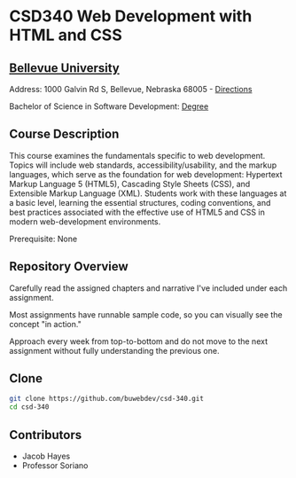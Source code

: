 # CSD340 Web Development with HTML and CSS
## [Bellevue University](http://bellevue.edu "Bellevue University is a private, non-profit university located in Bellevue, Nebraska, United States.")

Address: 1000 Galvin Rd S, Bellevue, Nebraska 68005 - [Directions](https://www.google.com/maps/dir/''/Bellevue+University/@41.1509562,-95.9896355,12z/data=!4m8!4m7!1m0!1m5!1m1!1s0x8793886a86ca807f:0x838e857240d175eb!2m2!1d-95.9195956!2d41.1509774 "Google maps")

Bachelor of Science in Software Development: [Degree](https://www.bellevue.edu/degrees/bachelor/software-development-bs/ "Designed by developers for developers.")

## Course Description

This course examines the fundamentals specific to web development. Topics will include web standards, accessibility/usability, and the markup languages, which serve as the foundation for web development: Hypertext Markup Language 5 (HTML5), Cascading Style Sheets (CSS), and Extensible Markup Language (XML). 
Students work with these languages at a basic level, learning the essential structures, coding conventions, and best practices associated with the effective use of HTML5 and CSS in modern web-development environments.

Prerequisite: None

## Repository Overview

Carefully read the assigned chapters and narrative I've included under each assignment.

Most assignments have runnable sample code, so you can visually see the concept "in action." 

Approach every week from top-to-bottom and do not move to the next assignment without fully understanding the previous one.


## Clone
```bash
git clone https://github.com/buwebdev/csd-340.git
cd csd-340
```

## Contributors

* Jacob Hayes
* Professor Soriano